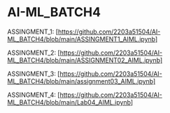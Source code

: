 # AI-ML_BATCH4
ASSINGMENT_1: [https://github.com/2203a51504/AI-ML_BATCH4/blob/main/ASSINGMENT1_AIML.ipynb]

ASSINGMENT_2: [https://github.com/2203a51504/AI-ML_BATCH4/blob/main/ASSIGNMENT02_AIML.ipynb]

ASSINGMENT_3: [https://github.com/2203a51504/AI-ML_BATCH4/blob/main/assignment03_AIML.ipynb] 

ASSINGMENT_4: [https://github.com/2203a51504/AI-ML_BATCH4/blob/main/Lab04_AIML.ipynb]
